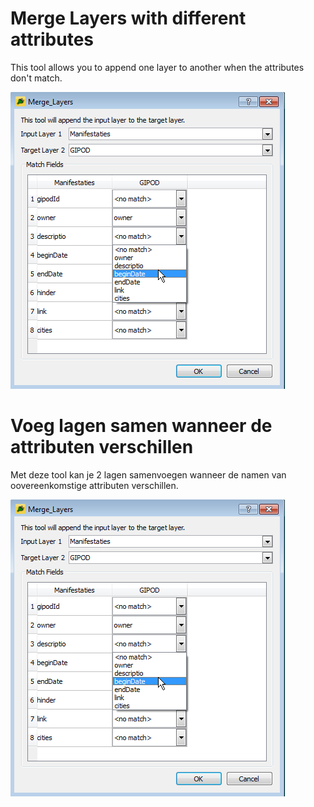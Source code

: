 Merge Layers with different attributes 
====

This tool allows you to append one layer to another when the attributes don't match.

![](images/Merge_Layers.png)


Voeg lagen samen wanneer de attributen verschillen
====

Met deze tool kan je 2 lagen samenvoegen wanneer de namen van oovereenkomstige attributen verschillen.

![](images/Merge_Layers.png)
